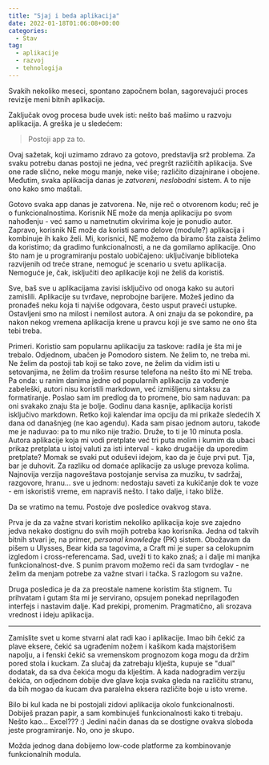 ```yaml
---
title: "Sjaj i beda aplikacija"
date: 2022-01-18T01:06:08+00:00
categories:
  - Stav
tag:
  - aplikacije
  - razvoj
  - tehnologija
---
```


Svakih nekoliko meseci, spontano započnem bolan, sagorevajući proces revizije meni bitnih aplikacija.

Zaključak ovog procesa bude uvek isti: nešto baš mašimo u razvoju aplikacija. A greška je u sledećem:

<!--more-->

> Postoji app za to.

Ovaj sažetak, koji uzimamo zdravo za gotovo, predstavlja srž problema. Za svaku potrebu danas postoji ne jedna, već pregršt različitih aplikacija. Sve one rade slično, neke mogu manje, neke više; različito dizajnirane i obojene. Međutim, svaka aplikacija danas je _zatvoreni, neslobodni_ sistem. A to nije ono kako smo maštali.

Gotovo svaka app danas je zatvorena. Ne, nije reč o otvorenom kodu; reč je o funkcionalnostima. Korisnik NE može da menja aplikaciju po svom nahođenju - već samo u nametnutim okvirima koje je ponudio autor. Zapravo, korisnik NE može da koristi samo delove (module?) aplikacija i kombinuje ih kako želi. Mi, korisnici, NE možemo da biramo šta zaista želimo da koristimo; da gradimo funkcionalnosti, a ne da gomilamo aplikacije. Ono što nam je u programiranju postalo uobičajeno: uključivanje biblioteka razvijenih od treće strane, nemoguć je scenario u svetu aplikacija. Nemoguće je, čak, isključiti deo aplikacije koji ne želiš da koristiš.

Sve, baš sve u aplikacijama zavisi isključivo od onoga kako su autori zamislili. Aplikacije su tvrđave, neprobojne barijere. Možeš jedino da pronađeš neku koja ti najviše odgovara, često usput praveći ustupke. Ostavljeni smo na milost i nemilost autora. A oni znaju da se pokondire, pa nakon nekog vremena aplikacija krene u pravcu koji je sve samo ne ono šta tebi treba.

Primeri. Koristio sam popularnu aplikaciju za taskove: radila je šta mi je trebalo. Odjednom, ubačen je Pomodoro sistem. Ne želim to, ne treba mi. Ne želim da postoji tab koji se tako zove, ne želim da vidim isti u setovanjima, ne želim da trošim resurse telefona na nešto što mi NE treba. Pa onda: u ranim danima jedne od popularnih aplikacija za vođenje zabeleški, autori nisu koristili markdown, već izmišljenu sintaksu za formatiranje. Poslao sam im predlog da to promene, bio sam naduvan: pa oni svakako znaju šta je bolje. Godinu dana kasnije, aplikacija koristi isključivo markdown. Retko koji kalendar ima opciju da mi prikaže sledećih X dana od današnjeg (ne kao agendu). Kada sam pisao jednom autoru, takođe me je naduvao: pa to mu niko nije tražio. Druže, to ti je 10 minuta posla. Autora aplikacije koja mi vodi pretplate već tri puta molim i kumim da ubaci prikaz pretplata u istoj valuti za isti interval - kako drugačije da uporedim pretplate? Momak se svaki put oduševi idejom, kao da je čuje prvi put. Tja, bar je duhovit. Za razliku od domaće aplikacije za usluge prevoza kolima. Najnovija verzija nagoveštava postojanje servisa za muziku, tv sadržaj, razgovore, hranu... sve u jednom: nedostaju saveti za kukičanje dok te voze - em iskoristiš vreme, em napraviš nešto. I tako dalje, i tako bliže.

Da se vratimo na temu. Postoje dve posledice ovakvog stava.

Prva je da za važne stvari koristim nekoliko aplikacija koje sve zajedno jedva nekako dostignu do svih mojih potreba kao korisnika. Jedna od takvih bitnih stvari je, na primer, _personal knowledge_ (PK) sistem. Obožavam da pišem u Ulysses, Bear kida sa tagovima, a Craft mi je super sa celokupnim izgledom i cross-referencama. Sad, uveži ti to kako znaš; a i dalje mi manjka funkcionalnost-dve. S punim pravom možemo reći da sam tvrdoglav - ne želim da menjam potrebe za važne stvari i tačka. S razlogom su važne.

Druga posledica je da za preostale namene koristim šta stignem. Tu prihvatam i gutam šta mi je servirano, opsujem ponekad neprilagođen interfejs i nastavim dalje. Kad prekipi, promenim. Pragmatično, ali srozava vrednost i ideju aplikacija.

----

Zamislite svet u kome stvarni alat radi kao i aplikacije. Imao bih čekić za plave eksere, čekić sa ugrađenim nožem i kašikom kada majstorišem napolju, a i fenski čekić sa vremenskom prognozom koga mogu da držim pored stola i kuckam. Za slučaj da zatrebaju klješta, kupuje se "dual" dodatak, da sa dva čekića mogu da klještim. A kada nadogradim verziju čekića, on odjednom dobije dve glave koja svaka gleda na različitu stranu, da bih mogao da kucam dva paralelna eksera različite boje u isto vreme.

Bilo bi kul kada ne bi postojali zidovi aplikacija okolo funkcionalnosti. Dobiješ prazan papir, a sam kombinuješ funkcionalnosti kako ti trebaju. Nešto kao... Excel??? :) Jedini način danas da se dostigne ovakva sloboda jeste programiranje. No, ono je skupo.

Možda jednog dana dobijemo low-code platforme za kombinovanje funkcionalnih modula.
